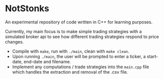 # NotStonks

An experimental repository of code written in C++ for learning purposes.

Currently, my main focus is to make simple trading strategies with a simulated broker api to see how different trading strategies respond to price changes.

- Compile with `make`, run with `./main`, clean with `make clean`.
- Upon running `./main`, the user will be prompted to enter a ticker, a start-date, end-date and filename.
- Implement any computations / trade strategies into the `main.cpp` file which handles the extraction and removal of the .csv file.
